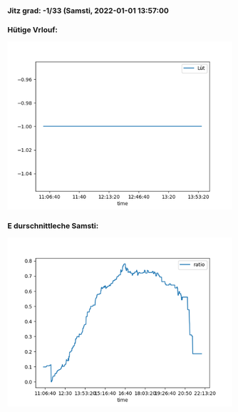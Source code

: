 ### Jitz grad: -1/33 (Samsti, 2022-01-01 13:57:00

### Hütige Vrlouf:
![Graph](Today.png)

### E durschnittleche Samsti:
![Graph](Samsti.png)